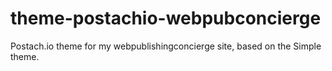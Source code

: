 # theme-postachio-webpubconcierge
Postach.io theme for my webpublishingconcierge site, based on the Simple theme.
